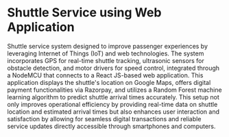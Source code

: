 # Shuttle Service using Web Application
Shuttle service system designed to improve passenger experiences by leveraging Internet of Things (IoT) and web technologies. The system incorporates GPS for real-time shuttle tracking, ultrasonic sensors for obstacle detection, and motor drivers for speed control, integrated through a NodeMCU that connects to a React JS-based web application. This application displays the shuttle's location on Google Maps, offers digital payment functionalities via Razorpay, and utilizes a Random Forest machine learning algorithm to predict shuttle arrival times accurately. This setup not only improves operational efficiency by providing real-time data on shuttle location and estimated arrival times but also enhances user interaction and satisfaction by allowing for seamless digital transactions and reliable service updates directly accessible through smartphones and computers.
